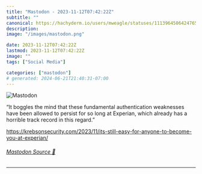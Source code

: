 ```yaml
---
title: "Mastodon - 2023-11-12T07:42:22Z"
subtitle: ""
canonical: https://hachyderm.io/users/mweagle/statuses/111396450642476512
description:
image: "/images/mastodon.png"

date: 2023-11-12T07:42:22Z
lastmod: 2023-11-12T07:42:22Z
image: ""
tags: ["Social Media"]

categories: ["mastodon"]
# generated: 2024-06-21T21:40:31-07:00
---
```

![Mastodon](/images/mastodon.png)

<p>“It boggles the mind that these fundamental authentication weaknesses have been allowed to persist for so long at Experian, which already has a horrible track record in this regard.”</p><p><a href="https://krebsonsecurity.com/2023/11/its-still-easy-for-anyone-to-become-you-at-experian/" target="_blank" rel="nofollow noopener noreferrer" translate="no"><span class="invisible">https://</span><span class="ellipsis">krebsonsecurity.com/2023/11/it</span><span class="invisible">s-still-easy-for-anyone-to-become-you-at-experian/</span></a></p>


###### [Mastodon Source 🐘](https://hachyderm.io/@mweagle/111396450642476512)

___
